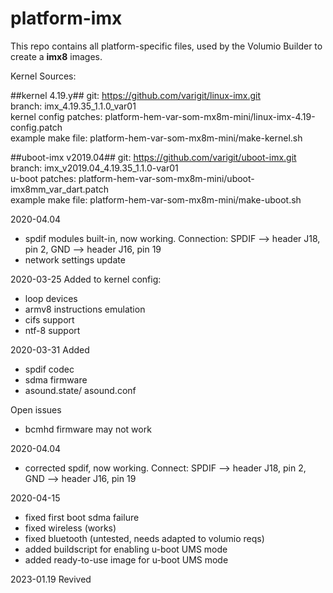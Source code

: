 # platform-imx
This repo contains all platform-specific files, used by the Volumio Builder to create a **imx8** images.

Kernel Sources:

##kernel 4.19.y##
git: https://github.com/varigit/linux-imx.git  
branch: imx_4.19.35_1.1.0_var01  
kernel config patches: platform-hem-var-som-mx8m-mini/linux-imx-4.19-config.patch  
example make file: platform-hem-var-som-mx8m-mini/make-kernel.sh  

##uboot-imx v2019.04##
git: https://github.com/varigit/uboot-imx.git  
branch: imx_v2019.04_4.19.35_1.1.0-var01  
u-boot patches: platform-hem-var-som-mx8m-mini/uboot-imx8mm_var_dart.patch  
example make file: platform-hem-var-som-mx8m-mini/make-uboot.sh  


2020-04.04    
+ spdif modules built-in, now working. 
Connection: SPDIF --> header J18, pin 2, GND --> header J16, pin 19
+ network settings update

2020-03-25   Added to kernel config:  
+ loop devices  
+ armv8 instructions emulation  
+ cifs support  
+ ntf-8 support  

2020-03-31  Added 
+ spdif codec  
+ sdma firmware
+ asound.state/ asound.conf 
 
Open issues  
+ bcmhd firmware may not work  

2020-04.04   
+ corrected spdif, now working. 
Connect: SPDIF --> header J18, pin 2, GND --> header J16, pin 19

2020-04-15  
+ fixed first boot sdma failure  
+ fixed wireless (works)  
+ fixed bluetooth (untested, needs adapted to volumio reqs)  
+ added buildscript for enabling u-boot UMS mode
+ added ready-to-use image for u-boot UMS mode

2023-01.19 Revived

            

